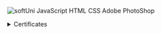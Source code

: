 ![softUni](https://user-images.githubusercontent.com/86298268/129677748-bb35591b-c25a-4249-b0ea-aeb34700752d.png)
JavaScript 
HTML
CSS
Adobe PhotoShop




<details>
  <summary>Certificates</summary>
 
  | Programming Basics with JavaScript - | Issue date: 23/03/2021    | 
  |      February 2021                   | Grade: 5.99 (out of 6.00) |
 
  
  |       Course:      |     Information:          |
  | ------------------ | ------------------------- |
  | Programming Basics | Issue date: 23/03/2021    |
  |  with JavaScript   | Grade: 5.99 (out of 6.00) |
  |   February 2021    |
  
  https://user-images.githubusercontent.com/86298268/129679419-0b024c0f-46b4-4063-9080-aa826c136cc8.jpg

 
</details>
